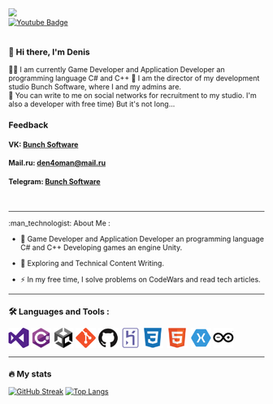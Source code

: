 <div align="left">
    <div id="header">
  <img src="https://media.giphy.com/media/M9gbBd9nbDrOTu1Mqx/giphy.gif" width="160"/>
</div>
<div id="badges">
  <a href="https://youtube.com/channel/UCADSk9ToY8zGm9u3lROR1xg">
    <img src="https://img.shields.io/badge/YouTube-red?style=for-the-badge&logo=youtube&logoColor=white" alt="Youtube Badge" width="160"/>
  </a>
</div>
 <div>
  <img src="https://komarev.com/ghpvc/?username=DSD-Games&style=flat-square&color=blue" alt="" width="160"/>
 </div>
</div>
    </div>
    
 ### :wave: Hi there, I'm Denis
:man_technologist: I am currently Game Developer and Application Developer an programming language C# and C++ 
:brain: I am the director of my development studio Bunch Software, where I and my admins are.  
:handshake: You can write to me on social networks for recruitment to my studio.  I'm also a developer with free time) But it's not long...

### Feedback
#### VK: [Bunch Software]([https://vk.com/dsdgames](https://vk.com/bunch_software))
#### Mail.ru: den4oman@mail.ru 
#### Telegram: [Bunch Software]([https://t.me/bunch_software])

<div id="view-panel" bakground-color="red" align="center">
 <img  src="https://sarev.com/ghpvc/?username=your-github-username&style=flat-square&color=blue" alt=""/>
</div>

---

<div align="left">
:man_technologist: About Me :
</div>

- :telescope: Game Developer and Application Developer an programming language C# and C++
 Developing games an engine Unity.

- :seedling: Exploring and Technical Content Writing.

- :zap: In my free time, I solve problems on CodeWars and read tech articles.

---

### :hammer_and_wrench: Languages and Tools :
<div>
  <img src="https://github.com/devicons/devicon/blob/master/icons/visualstudio/visualstudio-plain.svg" title="Visual Studio" **alt="Visual Studio" width="40" height="40"/>
  <img src="https://github.com/devicons/devicon/blob/master/icons/csharp/csharp-original.svg" title="C#" **alt="C#" width="40" height="40"/>
  <img src="https://github.com/devicons/devicon/blob/master/icons/unity/unity-original.svg" title="Unity" **alt="Unity" width="40" height="40"/>
      <img src="https://github.com/devicons/devicon/blob/master/icons/git/git-original.svg" title="Git" **alt="Git" width="40" height="40"/>
  <img src="https://github.com/devicons/devicon/blob/master/icons/github/github-original.svg" title="GitHub" **alt="GitHub" width="40" height="40"/>
      <img src="https://github.com/devicons/devicon/blob/master/icons/heroku/heroku-original.svg" title="Heroku" **alt="Heroku" width="40" height="40"/>
       <img src="https://github.com/devicons/devicon/blob/master/icons/css3/css3-plain.svg"  title="CSS3" alt="CSS" width="40" height="40"/>&nbsp;
  <img src="https://github.com/devicons/devicon/blob/master/icons/html5/html5-original.svg" title="HTML5" alt="HTML" width="40" height="40"/>&nbsp;
  <img src="https://github.com/devicons/devicon/blob/master/icons/xamarin/xamarin-original.svg" title="Xamarin" **alt="Xamarin" width="40" height="40"/>
  <img src="https://github.com/devicons/devicon/blob/master/icons/arduino/arduino-plain.svg" title="Arduino" **alt="Arduino" width="40" height="40"/>
</div>

---

### :fire: My stats

[![GitHub Streak](http://github-readme-streak-stats.herokuapp.com?user=DSD-Games&hide_border=)](https://git.io/streak-stats)
[![Top Langs](https://github-readme-stats.vercel.app/api/top-langs/?username=DSD-Games&layout=compact&theme=flag-india)](https://github.com/anuraghazra/github-readme-stats)
